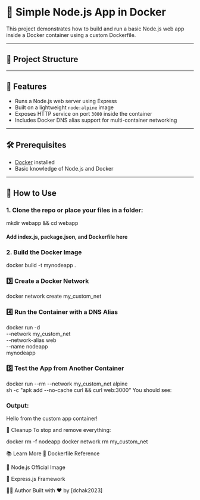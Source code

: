 # 🐳 Simple Node.js App in Docker

This project demonstrates how to build and run a basic Node.js web app inside a Docker container using a custom Dockerfile.

---

## 📁 Project Structure


---

## 🚀 Features

- Runs a Node.js web server using Express
- Built on a lightweight `node:alpine` image
- Exposes HTTP service on port `3000` inside the container
- Includes Docker DNS alias support for multi-container networking

---

## 🛠️ Prerequisites

- [Docker](https://www.docker.com/) installed
- Basic knowledge of Node.js and Docker

---

## 🧪 How to Use

### 1. Clone the repo or place your files in a folder:

mkdir webapp && cd webapp
#### Add index.js, package.json, and Dockerfile here

### 2.  Build the Docker Image

 docker build -t mynodeapp .

### 3️⃣ Create a Docker Network

docker network create my_custom_net

### 4️⃣ Run the Container with a DNS Alias

docker run -d \
  --network my_custom_net \
  --network-alias web \
  --name nodeapp \
  mynodeapp

### 5️⃣ Test the App from Another Container

docker run --rm --network my_custom_net alpine \
  sh -c "apk add --no-cache curl && curl web:3000"
You should see:

### Output:
Hello from the custom app container!

🧼 Cleanup
To stop and remove everything:

docker rm -f nodeapp
docker network rm my_custom_net


📚 Learn More
📝 Dockerfile Reference

🐳 Node.js Official Image

🚀 Express.js Framework

🧑‍💻 Author
Built with ❤️ by [dchak2023]